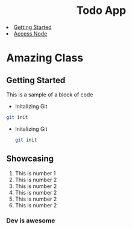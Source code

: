 <h1 align="center">Todo App</h1>

<!-- Table of contents -->
<li>
    <a href="#getting-started">Getting Started</a>
</li>
<li>
    <a href="https://nodejs.org/en/">Access Node</a>
</li>

# Amazing Class

## Getting Started
This is a sample of a block of code

* Initalizing Git 
```sh
git init
```

* Initalizing Git 
    ```sh
    git init
    ```

## Showcasing
1. This is number 1
2. This is number 2
2. This is number 2
2. This is number 2
2. This is number 2
2. This is number 2


### Dev is awesome

